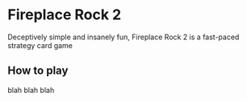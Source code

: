 # Fireplace Rock 2
Deceptively simple and insanely fun, Fireplace Rock 2 is a fast-paced strategy card game

## How to play

blah blah blah
